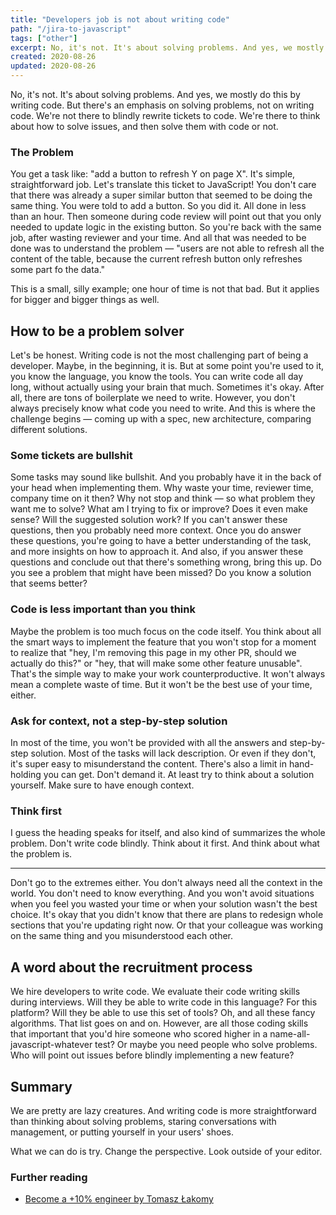 ```yaml
---
title: "Developers job is not about writing code"
path: "/jira-to-javascript"
tags: ["other"]
excerpt: No, it's not. It's about solving problems. And yes, we mostly do this by writing code. But there's an emphasis on solving problems, not on writing code. We're not there to blindly rewrite tickets to code. We're here to think about how to solve issues, and then solving them by writing code, or not.
created: 2020-08-26
updated: 2020-08-26
---
```


No, it's not. It's about solving problems. And yes, we mostly do this by writing code. But there's an emphasis on solving problems, not on writing code. We're not there to blindly rewrite tickets to code. We're there to think about how to solve issues, and then solve them with code or not.

### The Problem

You get a task like: "add a button to refresh Y on page X". It's simple, straightforward job. Let's translate this ticket to JavaScript! You don't care that there was already a super similar button that seemed to be doing the same thing. You were told to add a button. So you did it. All done in less than an hour. Then someone during code review will point out that you only needed to update logic in the existing button. So you're back with the same job, after wasting reviewer and your time.
And all that was needed to be done was to understand the problem — "users are not able to refresh all the content of the table, because the current refresh button only refreshes some part fo the data."

This is a small, silly example; one hour of time is not that bad. But it applies for bigger and bigger things as well.

## How to be a problem solver

Let's be honest. Writing code is not the most challenging part of being a developer. Maybe, in the beginning, it is. But at some point you're used to it, you know the language, you know the tools. You can write code all day long, without actually using your brain that much. Sometimes it's okay. After all, there are tons of boilerplate we need to write. However, you don't always precisely know what code you need to write. And this is where the challenge begins — coming up with a spec, new architecture, comparing different solutions.

### Some tickets are bullshit

Some tasks may sound like bullshit. And you probably have it in the back of your head when implementing them. Why waste your time, reviewer time, company time on it then? Why not stop and think — so what problem they want me to solve? What am I trying to fix or improve? Does it even make sense? Will the suggested solution work? If you can't answer these questions, then you probably need more context. Once you do answer these questions, you're going to have a better understanding of the task, and more insights on how to approach it. And also, if you answer these questions and conclude out that there's something wrong, bring this up. Do you see a problem that might have been missed? Do you know a solution that seems better?

### Code is less important than you think

Maybe the problem is too much focus on the code itself. You think about all the smart ways to implement the feature that you won't stop for a moment to realize that "hey, I'm removing this page in my other PR, should we actually do this?" or "hey, that will make some other feature unusable". That's the simple way to make your work counterproductive. It won't always mean a complete waste of time. But it won't be the best use of your time, either.

### Ask for context, not a step-by-step solution

In most of the time, you won't be provided with all the answers and step-by-step solution. Most of the tasks will lack description. Or even if they don't, it's super easy to misunderstand the content. There's also a limit in hand-holding you can get. Don't demand it. At least try to think about a solution yourself. Make sure to have enough context.

### Think first

I guess the heading speaks for itself, and also kind of summarizes the whole problem. Don't write code blindly. Think about it first. And think about what the problem is.

---

Don't go to the extremes either. You don't always need all the context in the world. You don't need to know everything. And you won't avoid situations when you feel you wasted your time or when your solution wasn't the best choice. It's okay that you didn't know that there are plans to redesign whole sections that you're updating right now. Or that your colleague was working on the same thing and you misunderstood each other.

## A word about the recruitment process

We hire developers to write code. We evaluate their code writing skills during interviews. Will they be able to write code in this language? For this platform? Will they be able to use this set of tools? Oh, and all these fancy algorithms. That list goes on and on.
However, are all those coding skills that important that you'd hire someone who scored higher in a name-all-javascript-whatever test? Or maybe you need people who solve problems. Who will point out issues before blindly implementing a new feature?

## Summary

We are pretty are lazy creatures. And writing code is more straightforward than thinking about solving problems, staring conversations with management, or putting yourself in your users' shoes.

What we can do is try. Change the perspective. Look outside of your editor.

### Further reading

- [Become a +10% engineer by Tomasz Łakomy](https://dev.to/tlakomy/become-a-10-engineer-g78)
